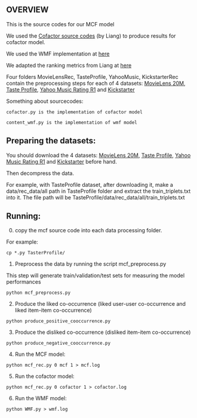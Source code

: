 OVERVIEW
--------
This is the source codes for our MCF model

We used the [Cofactor source codes](https://github.com/dawenl/cofactor) (by Liang) to produce results for cofactor model.

We used the WMF implementation at [here](https://github.com/dawenl/cofactor/blob/master/src/content_wmf.py)

We adapted the ranking metrics from Liang at [here](https://github.com/dawenl/cofactor)

Four folders MovieLensRec, TasteProfile, YahooMusic, KickstarterRec contain the preprocessing steps for each of 4 datasets: 
[MovieLens 20M](https://grouplens.org/datasets/movielens/20m/), 
[Taste Profile](https://labrosa.ee.columbia.edu/millionsong/tasteprofile), 
[Yahoo Music Rating R1](https://webscope.sandbox.yahoo.com/catalog.php?datatype=r&did=1) and 
[Kickstarter]()

Something about sourcecodes:
```
cofactor.py is the implementation of cofactor model
```

```
content_wmf.py is the implementation of wmf model
```

Preparing the datasets:
-----------------------

You should download the 4 datasets: [MovieLens 20M](https://grouplens.org/datasets/movielens/20m/), [Taste Profile](https://labrosa.ee.columbia.edu/millionsong/tasteprofile), [Yahoo Music Rating R1](https://webscope.sandbox.yahoo.com/catalog.php?datatype=r&did=1) and [Kickstarter](https://drive.google.com/drive/folders/0B7caFrTiN5gMbkRGQnZ6R1BzQ0E?usp=sharing) before hand.

Then decompress the data.

For example, with TasteProfile dataset, after downloading it, make a data/rec_data/all path in TasteProfile folder and extract the train_triplets.txt into it.
The file path will be TasteProfile/data/rec_data/all/train_triplets.txt

Running:
------------------------------------------
0. copy the mcf source code into each data processing folder.

For example:
```
cp *.py TasterProfile/
```

1. Preprocess the data by running the script mcf_preprocess.py

This step will generate train/validation/test sets for measuring the model performances
```
python mcf_preprocess.py
```

2. Produce the liked co-occurrence (liked user-user co-occurrence and liked item-item co-occurrence)
```
python produce_positive_cooccurrence.py
```

3. Produce the disliked co-occurrence (disliked item-item co-occurrence)
```
python produce_negative_cooccurrence.py
```

4. Run the MCF model:
```
python mcf_rec.py 0 mcf 1 > mcf.log
```

5. Run the cofactor model:
```
python mcf_rec.py 0 cofactor 1 > cofactor.log
```

6. Run the WMF model:
```
python WMF.py > wmf.log
```
